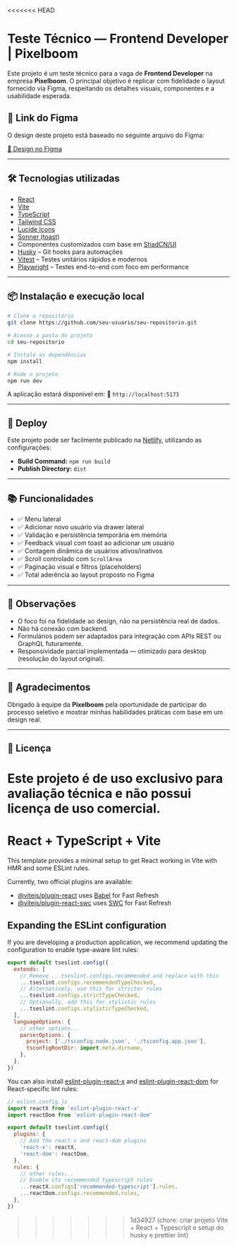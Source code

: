 <<<<<<< HEAD
# Teste Técnico — Frontend Developer | Pixelboom

Este projeto é um teste técnico para a vaga de **Frontend Developer** na empresa **Pixelboom**. O principal objetivo é replicar com fidelidade o layout fornecido via Figma, respeitando os detalhes visuais, componentes e a usabilidade esperada.

## 🔗 Link do Figma

O design deste projeto está baseado no seguinte arquivo do Figma:

[🎨 Design no Figma](https://www.figma.com/design/TOALrzlKsyYKDhWIIvysNI/Teste-Frontend-Developer?node-id=1-1360&t=zoYTynQ9P2ZK3o2n-0)

---

## 🛠️ Tecnologias utilizadas

* [React](https://react.dev/)
* [Vite](https://vitejs.dev/)
* [TypeScript](https://www.typescriptlang.org/)
* [Tailwind CSS](https://tailwindcss.com/)
* [Lucide Icons](https://lucide.dev/)
* [Sonner (toast)](https://sonner.emilkowal.ski/)
* Componentes customizados com base em [ShadCN/UI](https://ui.shadcn.dev)
* [Husky](https://typicode.github.io/husky/) – Git hooks para automações
* [Vitest](https://vitest.dev/) – Testes unitários rápidos e modernos
* [Playwright](https://playwright.dev/) – Testes end-to-end com foco em performance

---

## 📦 Instalação e execução local

```bash
# Clone o repositório
git clone https://github.com/seu-usuario/seu-repositorio.git

# Acesse a pasta do projeto
cd seu-repositorio

# Instale as dependências
npm install

# Rode o projeto
npm run dev
````

A aplicação estará disponível em:
📍 `http://localhost:5173`

---

## 🚀 Deploy

Este projeto pode ser facilmente publicado na [Netlify](https://netlify.com), utilizando as configurações:

* **Build Command:** `npm run build`
* **Publish Directory:** `dist`

---

## 📚 Funcionalidades

* ✅ Menu lateral
* ✅ Adicionar novo usuário via drawer lateral
* ✅ Validação e persistência temporária em memória
* ✅ Feedback visual com toast ao adicionar um usuário
* ✅ Contagem dinâmica de usuários ativos/inativos
* ✅ Scroll controlado com `ScrollArea`
* ✅ Paginação visual e filtros (placeholders)
* ✅ Total aderência ao layout proposto no Figma

---

## 🧪 Observações

* O foco foi na fidelidade ao design, não na persistência real de dados.
* Não há conexão com backend.
* Formulários podem ser adaptados para integração com APIs REST ou GraphQL futuramente.
* Responsividade parcial implementada — otimizado para desktop (resolução do layout original).

---

## 🤝 Agradecimentos

Obrigado à equipe da **Pixelboom** pela oportunidade de participar do processo seletivo e mostrar minhas habilidades práticas com base em um design real.

---

## 📄 Licença

Este projeto é de uso exclusivo para avaliação técnica e não possui licença de uso comercial.
=======
# React + TypeScript + Vite

This template provides a minimal setup to get React working in Vite with HMR and some ESLint rules.

Currently, two official plugins are available:

- [@vitejs/plugin-react](https://github.com/vitejs/vite-plugin-react/blob/main/packages/plugin-react) uses [Babel](https://babeljs.io/) for Fast Refresh
- [@vitejs/plugin-react-swc](https://github.com/vitejs/vite-plugin-react/blob/main/packages/plugin-react-swc) uses [SWC](https://swc.rs/) for Fast Refresh

## Expanding the ESLint configuration

If you are developing a production application, we recommend updating the configuration to enable type-aware lint rules:

```js
export default tseslint.config({
  extends: [
    // Remove ...tseslint.configs.recommended and replace with this
    ...tseslint.configs.recommendedTypeChecked,
    // Alternatively, use this for stricter rules
    ...tseslint.configs.strictTypeChecked,
    // Optionally, add this for stylistic rules
    ...tseslint.configs.stylisticTypeChecked,
  ],
  languageOptions: {
    // other options...
    parserOptions: {
      project: ['./tsconfig.node.json', './tsconfig.app.json'],
      tsconfigRootDir: import.meta.dirname,
    },
  },
})
```

You can also install [eslint-plugin-react-x](https://github.com/Rel1cx/eslint-react/tree/main/packages/plugins/eslint-plugin-react-x) and [eslint-plugin-react-dom](https://github.com/Rel1cx/eslint-react/tree/main/packages/plugins/eslint-plugin-react-dom) for React-specific lint rules:

```js
// eslint.config.js
import reactX from 'eslint-plugin-react-x'
import reactDom from 'eslint-plugin-react-dom'

export default tseslint.config({
  plugins: {
    // Add the react-x and react-dom plugins
    'react-x': reactX,
    'react-dom': reactDom,
  },
  rules: {
    // other rules...
    // Enable its recommended typescript rules
    ...reactX.configs['recommended-typescript'].rules,
    ...reactDom.configs.recommended.rules,
  },
})
```
>>>>>>> 1d34927 (chore: criar projeto Vite + React + Typescript e setup do husky e prettier lint)
